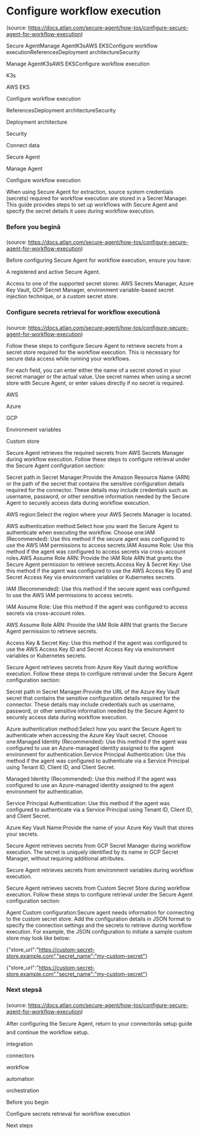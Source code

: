 # Configure workflow execution
(source: https://docs.atlan.com/secure-agent/how-tos/configure-secure-agent-for-workflow-execution)

Secure AgentManage AgentK3sAWS EKSConfigure workflow executionReferencesDeployment architectureSecurity

Manage AgentK3sAWS EKSConfigure workflow execution

K3s

AWS EKS

Configure workflow execution

ReferencesDeployment architectureSecurity

Deployment architecture

Security

Connect data

Secure Agent

Manage Agent

Configure workflow execution

When using Secure Agent for extraction, source system credentials (secrets) required for workflow execution are stored in a Secret Manager. This guide provides steps to set up workflows with Secure Agent and specify the secret details it uses during workflow execution.



### Before you beginâ
(source: https://docs.atlan.com/secure-agent/how-tos/configure-secure-agent-for-workflow-execution)

Before configuring Secure Agent for workflow execution, ensure you have:

A registered and active Secure Agent.

Access to one of the supported secret stores: AWS Secrets Manager, Azure Key Vault, GCP Secret Manager, environment variable-based secret injection technique, or a custom secret store.



### Configure secrets retrieval for workflow executionâ
(source: https://docs.atlan.com/secure-agent/how-tos/configure-secure-agent-for-workflow-execution)

Follow these steps to configure Secure Agent to retrieve secrets from a secret store required for the workflow execution. This is necessary for secure data access while running your workflows.

For each field, you can enter either the name of a secret stored in your secret manager or the actual value. Use secret names when using a secret store with Secure Agent, or enter values directly if no secret is required.

AWS

Azure

GCP

Environment variables

Custom store

Secure Agent retrieves the required secrets from AWS Secrets Manager during workflow execution. Follow these steps to configure retrieval under the Secure Agent configuration section:

Secret path in Secret Manager:Provide the Amazon Resource Name (ARN) or the path of the secret that contains the sensitive configuration details required for the connector. These details may include credentials such as username, password, or other sensitive information needed by the Secure Agent to securely access data during workflow execution.

AWS region:Select the region where your AWS Secrets Manager is located.

AWS authentication method:Select how you want the Secure Agent to authenticate when executing the workflow. Choose one:IAM (Recommended): Use this method if the secure agent was configured to use the AWS IAM permissions to access secrets.IAM Assume Role: Use this method if the agent was configured to access secrets via cross-account roles.AWS Assume Role ARN: Provide the IAM Role ARN that grants the Secure Agent permission to retrieve secrets.Access Key & Secret Key: Use this method if the agent was configured to use the AWS Access Key ID and Secret Access Key via environment variables or Kubernetes secrets.

IAM (Recommended): Use this method if the secure agent was configured to use the AWS IAM permissions to access secrets.

IAM Assume Role: Use this method if the agent was configured to access secrets via cross-account roles.

AWS Assume Role ARN: Provide the IAM Role ARN that grants the Secure Agent permission to retrieve secrets.

Access Key & Secret Key: Use this method if the agent was configured to use the AWS Access Key ID and Secret Access Key via environment variables or Kubernetes secrets.

Secure Agent retrieves secrets from Azure Key Vault during workflow execution. Follow these steps to configure retrieval under the Secure Agent configuration section:

Secret path in Secret Manager:Provide the URL of the Azure Key Vault secret that contains the sensitive configuration details required for the connector. These details may include credentials such as username, password, or other sensitive information needed by the Secure Agent to securely access data during workflow execution.

Azure authentication method:Select how you want the Secure Agent to authenticate when accessing the Azure Key Vault secret. Choose one:Managed Identity (Recommended): Use this method if the agent was configured to use an Azure-managed identity assigned to the agent environment for authentication.Service Principal Authentication: Use this method if the agent was configured to authenticate via a Service Principal using Tenant ID, Client ID, and Client Secret.

Managed Identity (Recommended): Use this method if the agent was configured to use an Azure-managed identity assigned to the agent environment for authentication.

Service Principal Authentication: Use this method if the agent was configured to authenticate via a Service Principal using Tenant ID, Client ID, and Client Secret.

Azure Key Vault Name:Provide the name of your Azure Key Vault that stores your secrets.

Secure Agent retrieves secrets from GCP Secret Manager during workflow execution. The secret is uniquely identified by its name in GCP Secret Manager, without requiring additional attributes.

Secure Agent retrieves secrets from environment variables during workflow execution.

Secure Agent retrieves secrets from Custom Secret Store during workflow execution. Follow these steps to configure retrieval under the Secure Agent configuration section:

Agent Custom configuration:Secure agent needs information for connecting to the custom secret store. Add the configuration details in JSON format to specify the connection settings and the secrets to retrieve during workflow execution. For example, the JSON configuration to initiate a sample custom store may look like below:

{"store_url":"https://custom-secret-store.example.com","secret_name":"my-custom-secret"}

{"store_url":"https://custom-secret-store.example.com","secret_name":"my-custom-secret"}



### Next stepsâ
(source: https://docs.atlan.com/secure-agent/how-tos/configure-secure-agent-for-workflow-execution)

After configuring the Secure Agent, return to your connectorâs setup guide and continue the workflow setup.

integration

connectors

workflow

automation

orchestration

Before you begin

Configure secrets retrieval for workflow execution

Next steps
